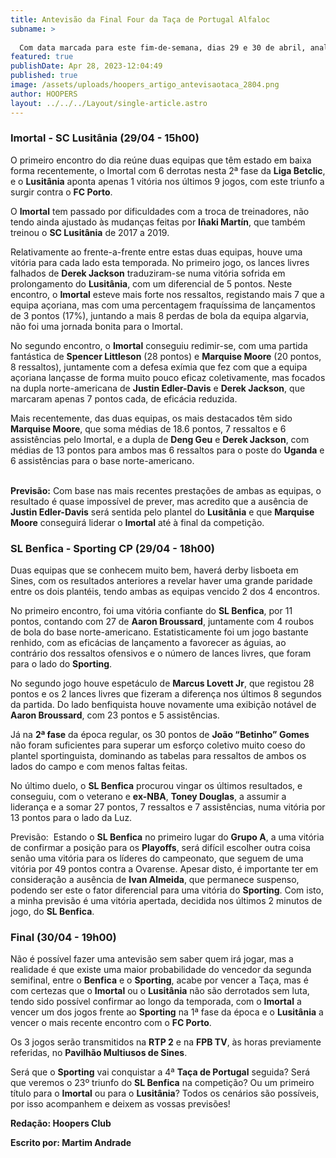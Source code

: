 ```yaml
---
title: Antevisão da Final Four da Taça de Portugal Alfaloc
subname: >
  
  Com data marcada para este fim-de-semana, dias 29 e 30 de abril, analisamos todos os possíveis cenários dos últimos quatro clubes ainda em jogo.
featured: true
publishDate: Apr 28, 2023-12:04:49
published: true
image: /assets/uploads/hoopers_artigo_antevisaotaca_2804.png
author: HOOPERS
layout: ../../../Layout/single-article.astro
---
```

### **Imortal - SC Lusitânia (29/04 - 15h00)**

O primeiro encontro do dia reúne duas equipas que têm estado em baixa forma recentemente, o Imortal com 6 derrotas nesta 2ª fase da **Liga Betclic**, e o **Lusitânia** aponta apenas 1 vitória nos últimos 9 jogos, com este triunfo a surgir contra o **FC Porto**.

O **Imortal** tem passado por dificuldades com a troca de treinadores, não tendo ainda ajustado às mudanças feitas por **Iñaki Martín**, que também treinou o **SC Lusitânia** de 2017 a 2019. 

Relativamente ao frente-a-frente entre estas duas equipas, houve uma vitória para cada lado esta temporada. No primeiro jogo, os lances livres falhados de **Derek Jackson** traduziram-se numa vitória sofrida em prolongamento do **Lusitânia**, com um diferencial de 5 pontos. Neste encontro, o **Imortal** esteve mais forte nos ressaltos, registando mais 7 que a equipa açoriana, mas com uma percentagem fraquíssima de lançamentos de 3 pontos (17%), juntando a mais 8 perdas de bola da equipa algarvia, não foi uma jornada bonita para o Imortal.

No segundo encontro, o **Imortal** conseguiu redimir-se, com uma partida fantástica de **Spencer Littleson** (28 pontos) e **Marquise Moore** (20 pontos, 8 ressaltos), juntamente com a defesa exímia que fez com que a equipa açoriana lançasse de forma muito pouco eficaz coletivamente, mas focados na dupla norte-americana de **Justin Edler-Davis** e **Derek Jackson**, que marcaram apenas 7 pontos cada, de eficácia reduzida.

Mais recentemente, das duas equipas, os mais destacados têm sido **Marquise Moore**, que soma médias de 18.6 pontos, 7 ressaltos e 6 assistências pelo Imortal, e a dupla de **Deng Geu** e **Derek Jackson**, com médias de 13 pontos para ambos mas 6 ressaltos para o poste do **Uganda** e 6 assistências para o base norte-americano.

**\
Previsão:** Com base nas mais recentes prestações de ambas as equipas, o resultado é quase impossível de prever, mas acredito que a ausência de **Justin Edler-Davis** será sentida pelo plantel do **Lusitânia** e que **Marquise Moore** conseguirá liderar o **Imortal** até à final da competição.



### **SL Benfica - Sporting CP (29/04 - 18h00)**

Duas equipas que se conhecem muito bem, haverá derby lisboeta em Sines, com os resultados anteriores a revelar haver uma grande paridade entre os dois plantéis, tendo ambas as equipas vencido 2 dos 4 encontros.

No primeiro encontro, foi uma vitória confiante do **SL Benfica**, por 11 pontos, contando com 27 de **Aaron Broussard**, juntamente com 4 roubos de bola do base norte-americano. Estatisticamente foi um jogo bastante renhido, com as eficácias de lançamento a favorecer as águias, ao contrário dos ressaltos ofensivos e o número de lances livres, que foram para o lado do **Sporting**.

No segundo jogo houve espetáculo de **Marcus Lovett Jr**, que registou 28 pontos e os 2 lances livres que fizeram a diferença nos últimos 8 segundos da partida. Do lado benfiquista houve novamente uma exibição notável de **Aaron Broussard**, com 23 pontos e 5 assistências.

Já na **2ª fase** da época regular, os 30 pontos de **João “Betinho” Gomes** não foram suficientes para superar um esforço coletivo muito coeso do plantel sportinguista, dominando as tabelas para ressaltos de ambos os lados do campo e com menos faltas feitas.

No último duelo, o **SL Benfica** procurou vingar os últimos resultados, e conseguiu, com o veterano e **ex-NBA**, **Toney Douglas**, a assumir a liderança e a somar 27 pontos, 7 ressaltos e 7 assistências, numa vitória por 13 pontos para o lado da Luz.



Previsão:  Estando o **SL Benfica** no primeiro lugar do **Grupo A**, a uma vitória de confirmar a posição para os **Playoffs**, será difícil escolher outra coisa senão uma vitória para os líderes do campeonato, que seguem de uma vitória por 49 pontos contra a Ovarense. Apesar disto, é importante ter em consideração a ausência de **Ivan Almeida**, que permanece suspenso, podendo ser este o fator diferencial para uma vitória do **Sporting**. Com isto, a minha previsão é uma vitória apertada, decidida nos últimos 2 minutos de jogo, do **SL Benfica**.



### **Final (30/04 - 19h00)**

Não é possível fazer uma antevisão sem saber quem irá jogar, mas a realidade é que existe uma maior probabilidade do vencedor da segunda semifinal, entre o **Benfica** e o **Sporting**, acabe por vencer a Taça, mas é com certezas que o **Imortal** ou o **Lusitânia** não são derrotados sem luta, tendo sido possível confirmar ao longo da temporada, com o **Imortal** a vencer um dos jogos frente ao **Sporting** na 1ª fase da época e o **Lusitânia** a vencer o mais recente encontro com o **FC Porto**.



Os 3 jogos serão transmitidos na **RTP 2** e na **FPB TV**, às horas previamente referidas, no **Pavilhão Multiusos de Sines**.



Será que o **Sporting** vai conquistar a 4ª **Taça de Portugal** seguida? Será que veremos o 23º triunfo do **SL Benfica** na competição? Ou um primeiro título para o **Imortal** ou para o **Lusitânia**? Todos os cenários são possíveis, por isso acompanhem e deixem as vossas previsões!



**Redação: Hoopers Club**

**Escrito por: Martim Andrade**